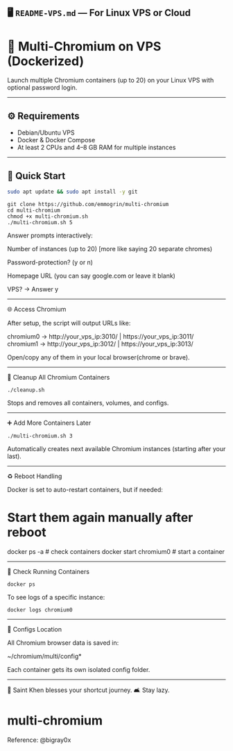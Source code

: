## 🖥️ `README-VPS.md` — For Linux VPS or Cloud

# 🧱 Multi-Chromium on VPS (Dockerized)

Launch multiple Chromium containers (up to 20) on your Linux VPS with optional password login.

---

## ⚙️ Requirements

- Debian/Ubuntu VPS
- Docker & Docker Compose
- At least 2 CPUs and 4–8 GB RAM for multiple instances

---

## 🚀 Quick Start

```bash
sudo apt update && sudo apt install -y git
```
```
git clone https://github.com/emmogrin/multi-chromium
cd multi-chromium
chmod +x multi-chromium.sh
./multi-chromium.sh 5
```

Answer prompts interactively:

Number of instances (up to 20) [more like saying 20 separate chromes)

Password-protection? (y or n)

Homepage URL (you can say google.com or leave it blank)

VPS? → Answer y




---

🌐 Access Chromium

After setup, the script will output URLs like:

chromium0 → http://your_vps_ip:3010/ | https://your_vps_ip:3011/
chromium1 → http://your_vps_ip:3012/ | https://your_vps_ip:3013/

Open/copy any of them in your local browser(chrome or brave).


---

🧹 Cleanup All Chromium Containers
```
./cleanup.sh
```
Stops and removes all containers, volumes, and configs.


---

➕ Add More Containers Later
```
./multi-chromium.sh 3
```
Automatically creates next available Chromium instances (starting after your last).


---

♻️ Reboot Handling

Docker is set to auto-restart containers, but if needed:

# Start them again manually after reboot
docker ps -a                  # check containers
docker start chromium0        # start a container


---

🧪 Check Running Containers
```
docker ps
```
To see logs of a specific instance:
```
docker logs chromium0

```
---

📁 Configs Location

All Chromium browser data is saved in:

~/chromium/multi/config*

Each container gets its own isolated config folder.


---

🌟 Saint Khen blesses your shortcut journey.
🛋️ Stay lazy.
# multi-chromium
Reference: @bigray0x 
